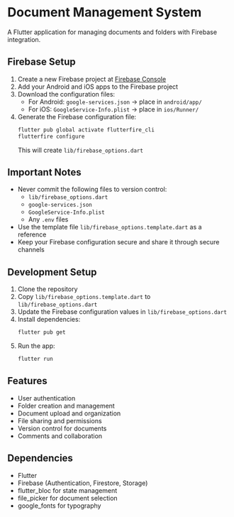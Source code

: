 # Document Management System

A Flutter application for managing documents and folders with Firebase integration.

## Firebase Setup

1. Create a new Firebase project at [Firebase Console](https://console.firebase.google.com/)
2. Add your Android and iOS apps to the Firebase project
3. Download the configuration files:
   - For Android: `google-services.json` → place in `android/app/`
   - For iOS: `GoogleService-Info.plist` → place in `ios/Runner/`
4. Generate the Firebase configuration file:
   ```bash
   flutter pub global activate flutterfire_cli
   flutterfire configure
   ```
   This will create `lib/firebase_options.dart`

## Important Notes

- Never commit the following files to version control:
  - `lib/firebase_options.dart`
  - `google-services.json`
  - `GoogleService-Info.plist`
  - Any `.env` files
- Use the template file `lib/firebase_options.template.dart` as a reference
- Keep your Firebase configuration secure and share it through secure channels

## Development Setup

1. Clone the repository
2. Copy `lib/firebase_options.template.dart` to `lib/firebase_options.dart`
3. Update the Firebase configuration values in `lib/firebase_options.dart`
4. Install dependencies:
   ```bash
   flutter pub get
   ```
5. Run the app:
   ```bash
   flutter run
   ```

## Features

- User authentication
- Folder creation and management
- Document upload and organization
- File sharing and permissions
- Version control for documents
- Comments and collaboration

## Dependencies

- Flutter
- Firebase (Authentication, Firestore, Storage)
- flutter_bloc for state management
- file_picker for document selection
- google_fonts for typography
